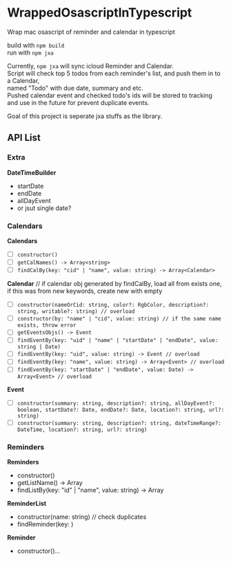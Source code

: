 # WrappedOsascriptInTypescript
Wrap mac osascript of reminder and calendar in typescript

build with `npm build`  
run with `npm jxa`  

Currently, `npm jxa` will sync icloud Reminder and Calendar.  
Script will check top 5 todos from each reminder's list, and push them in to a Calendar,  
named "Todo" with due date, summary and etc.  
Pushed calendar event and checked todo's ids will be stored to tracking and use in the future for prevent duplicate events.  
  
Goal of this project is seperate jxa stuffs as the library.  
 

## API List

### Extra
**DateTimeBuilder**
 - startDate
 - endDate
 - allDayEvent
 - or jsut single date?

### Calendars
**Calendars**
 - [ ] `constructor()`
 - [ ] `getCalNames() -> Array<string>`
 - [ ] `findCalBy(key: "cid" | "name", value: string) -> Array<Calendar>`

**Calendar**
// if calendar obj generated by findCalBy, load all from exists one, if this was from new keywords, create new with empty
 - [ ] `constructor(nameOrCid: string, color?: RgbColor, description?: string, writable?: string) // overload`
 - [ ] `constructor(by: "name" | "cid", value: string) // if the same name exists, throw error`
 - [ ] `getEventsObjs() -> Event`
 - [ ] `findEventBy(key: "uid" | "name" | "startDate" | "endDate", value: string | Date)`
 - [ ] `findEventBy(key: "uid", value: string) -> Event // overload`
 - [ ] `findEventBy(key: "name", value: string) -> Array<Event> // overload`
 - [ ] `findEventBy(key: "startDate" | "endDate", value: Date) -> Array<Event> // overload`

**Event**
 - [ ] `constructor(summary: string, description?: string, allDayEvent?: boolean, startDate?: Date, endDate?: Date, location?: string, url?: string)`
 - [ ] `constructor(summary: string, description?: string, dateTimeRange?: DateTime, location?: string, url?: string)`

### Reminders
**Reminders**
 - constructor()
 - getListName() -> Array<string>
 - findListBy(key: "id" | "name", value: string) -> Array<Reminder>

**ReminderList**
 - constructor(name: string) // check duplicates
 - findReminder(key: )

**Reminder**
 - constructor()...


